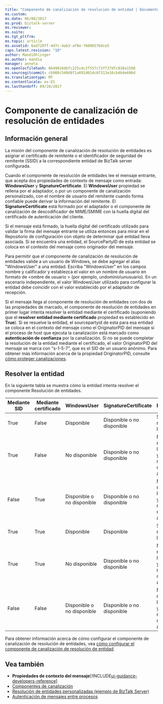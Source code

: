 ```yaml
---
title: "Componente de canalización de resolución de entidad | Documentos de Microsoft"
ms.custom: 
ms.date: 06/08/2017
ms.prod: biztalk-server
ms.reviewer: 
ms.suite: 
ms.tgt_pltfrm: 
ms.topic: article
ms.assetid: 6ad728ff-4d7c-4ab3-af0e-76006576dce5
caps.latest.revision: "10"
author: MandiOhlinger
ms.author: mandia
manager: anneta
ms.openlocfilehash: 6649016dbfc225c4c2f557c73ff37dfc010a1588
ms.sourcegitcommit: cb908c540d8f1a692d01dc8f313e16cb4b4e696d
ms.translationtype: MT
ms.contentlocale: es-ES
ms.lasthandoff: 09/20/2017
---
```

# <a name="party-resolution-pipeline-component"></a>Componente de canalización de resolución de entidades

## <a name="overview"></a>Información general
La misión del componente de canalización de resolución de entidades es asignar el certificado de remitente o el identificador de seguridad de remitente (SSID) a la correspondiente entidad de BizTalk server configurada.  
  
 Cuando el componente de resolución de entidades lee el mensaje entrante, que acepta dos propiedades de contexto de mensaje como entrada: **WindowsUser** y **SignatureCertificate**. El **WindowsUser** propiedad se rellena por el adaptador, o por un componente de canalización personalizado, con el nombre de usuario del remitente cuando forma confiable puede derivar la información del remitente. El **SignatureCertificate** está formado por el adaptador o el componente de canalización de descodificador de MIME/SMIME con la huella digital del certificado de autenticación del cliente.  
  
 Si el mensaje está firmado, la huella digital del certificado utilizado para validar la firma del mensaje entrante se utiliza entonces para mirar en el Repositorio de configuración con objeto de determinar qué entidad lleva asociada. Si se encuentra una entidad, el SourcePartyID de esta entidad se coloca en el contexto del mensaje como originador del mensaje.   
  
 Para permitir que el componente de canalización de resolución de entidades valide a un usuario de Windows, se debe agregar el alias "WindowsUser" a una entidad. Escriba "WindowsUser" en los campos nombre y calificador y establezca el valor en un nombre de usuario en formato de \<ombre de usuario > (por ejemplo, undominio\unusuario). En un escenario independiente, el valor WindowsUser utilizado para configurar la entidad debe coincidir con el valor establecido por el adaptador de recepción.  
  
 Si el mensaje llega al componente de resolución de entidades con dos de las propiedades de marcado, el componente de resolución de entidades en primer lugar intenta resolver la entidad mediante el certificado (suponiendo que el **resolver entidad mediante certificado** propiedad es establecido en **True**). Si se resuelve la entidad, el sourcepartyid de esta para esa entidad se coloca en el contexto del mensaje como el OriginatorPID del mensaje si el proceso de host que ejecuta la canalización está marcado como **autenticación de confianza** por la canalización. Si no se puede completar la resolución de la entidad mediante el certificado, el valor OriginatorPID del mensaje se marca con "s-1-5-7", que es el SID de un usuario anónimo. Para obtener más información acerca de la propiedad OriginatorPID, consulte [cómo proteger canalizaciones](../core/how-to-secure-pipelines.md).  

## <a name="resolve-the-party"></a>Resolver la entidad  
 En la siguiente tabla se muestra cómo la entidad intenta resolver el componente Resolución de entidades.  
  
|Mediante SID|Mediante certificado|WindowsUser|SignatureCertificate|Resultado|  
|------------|--------------------|-----------------|--------------------------|------------|  
|True|False|Disponible|Disponible o no disponible|Se resuelve la entidad.|  
|True|False|No disponible|Disponible o no disponible|No se resuelve la entidad y se marca como anónimo.|  
|False|True|Disponible o no disponible|Disponible o no disponible|No se resuelve la entidad y se marca como anónimo.|  
|True|True|Disponible|Disponible|Se resuelve la entidad.|  
|True|True|No disponible|Disponible o no disponible|No se resuelve la entidad y se marca como anónimo.|  
|False|False|Disponible o no disponible|Disponible o no disponible|No se resuelve la entidad y se marca como anónimo.|  
  
 Para obtener información acerca de cómo configurar el componente de canalización de resolución de entidades, vea [cómo configurar el componente de canalización de resolución de entidad](../core/how-to-configure-the-party-resolution-pipeline-component.md).  
  
## <a name="see-also"></a>Vea también  
-  **Propiedades de contexto del mensaje**[!INCLUDE[ui-guidance-developers-reference](../includes/ui-guidance-developers-reference.md)]   
-  [Componentes de canalización](../core/pipeline-components.md)   
-  [Resolución de entidades personalizadas (ejemplo de BizTalk Server)](../core/custom-party-resolution-biztalk-server-sample.md)   
-  [Autenticación de mensajes entre procesos](../core/authentication-of-messages-between-processes.md)